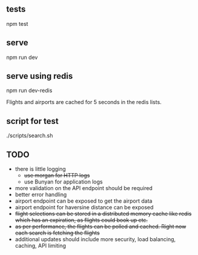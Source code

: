 ## tests
npm test

## serve
npm run dev

## serve using redis
npm run dev-redis

Flights and airports are cached for 5 seconds in the redis lists.

## script for test
./scripts/search.sh

## TODO
- there is little logging 
    - ~~use morgan for HTTP logs~~ 
    - use Bunyan for application logs
- more validation on the API endpoint should be required
- better error handling
- airport endpoint can be exposed to get the airport data
- airport endpoint for haversine distance can be exposed
- ~~flight selections can be stored in a distributed memory cache like redis which has an expiration,
as flights could book up etc.~~
- ~~as per performance, the flights can be polled and cached. Right now each search is fetching the flights~~
- additional updates should include more security, load balancing, caching, API limiting

